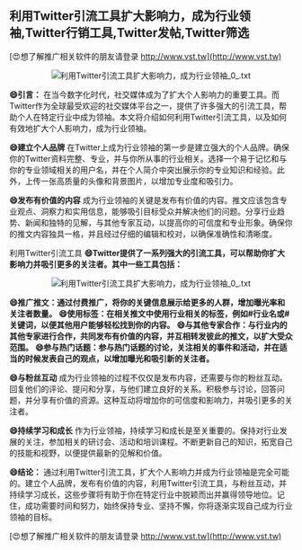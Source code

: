## **利用Twitter引流工具扩大影响力，成为行业领袖,Twitter行销工具,Twitter发帖,Twitter筛选**

[😍想了解推广相关软件的朋友请登录 http://www.vst.tw](http://www.vst.tw)

 <center><img src="https://vst.tw/MP4/tuiguang/png/7.png" alt="利用Twitter引流工具扩大影响力，成为行业领袖_0_.txt"></center>

**😄引言：**
在当今数字化时代，社交媒体成为了扩大个人影响力的重要工具。而Twitter作为全球最受欢迎的社交媒体平台之一，提供了许多强大的引流工具，帮助个人在特定行业中成为领袖。本文将介绍如何利用Twitter引流工具，以及如何有效地扩大个人影响力，成为行业领袖。

**😄建立个人品牌**
在Twitter上成为行业领袖的第一步是建立强大的个人品牌。确保你的Twitter资料完整、专业，并与你所从事的行业相关。选择一个易于记忆和与你的专业领域相关的用户名，并在个人简介中突出展示你的专业知识和经验。此外，上传一张高质量的头像和背景图片，以增加专业度和吸引力。

**😄发布有价值的内容**
成为行业领袖的关键是发布有价值的内容。推文应该包含专业观点、洞察力和实用信息，能够吸引目标受众并解决他们的问题。分享行业趋势、新闻和独特的见解，与其他专家互动，以提高你的可信度和专业形象。确保你的推文内容独具一格，并且经过仔细的编辑和校对，以确保准确性和清晰度。

利用Twitter引流工具
**😄Twitter提供了一系列强大的引流工具，可以帮助你扩大影响力并吸引更多的关注者。其中一些工具包括：**

 <center><img src="https://vst.tw/MP4/tuiguang/png/1.png" alt="利用Twitter引流工具扩大影响力，成为行业领袖_0_.txt"></center>

**😄推广推文：通过付费推广，将你的关键信息展示给更多的人群，增加曝光率和关注者数量。**
**😄使用标签：在相关推文中使用行业相关的标签，例如#行业名或#关键词，以便其他用户能够轻松找到你的内容。**
**😄与其他专家合作：与行业内的其他专家进行合作，共同发布有价值的内容，并互相转发彼此的推文，以扩大受众范围。**
**😄参与热门话题：参与热门话题的讨论，关注相关的事件和活动，并在适当的时候发表自己的观点，以增加曝光和吸引新的关注者。**

**😄与粉丝互动**
成为行业领袖的过程不仅仅是发布内容，还需要与你的粉丝互动。回复他们的评论、提问和分享，与他们建立良好的关系。积极参与讨论，回答问题，并分享有价值的资源。这种互动将增加你的可信度和影响力，并吸引更多的关注者。

**😄持续学习和成长**
作为行业领袖，持续学习和成长是至关重要的。保持对行业发展的关注，参加相关的研讨会、活动和培训课程。不断更新自己的知识，拓宽自己的技能和视野，以便提供最新的见解和价值。

**😄结论：**
通过利用Twitter引流工具，扩大个人影响力并成为行业领袖是完全可能的。建立个人品牌，发布有价值的内容，利用Twitter引流工具，与粉丝互动，并持续学习成长，这些步骤将有助于你在特定行业中脱颖而出并赢得领导地位。记住，成功需要时间和努力，始终保持专业、坚持不懈，你将逐渐实现自己成为行业领袖的目标。

[😍想了解推广相关软件的朋友请登录 http://www.vst.tw](http://www.vst.tw)



